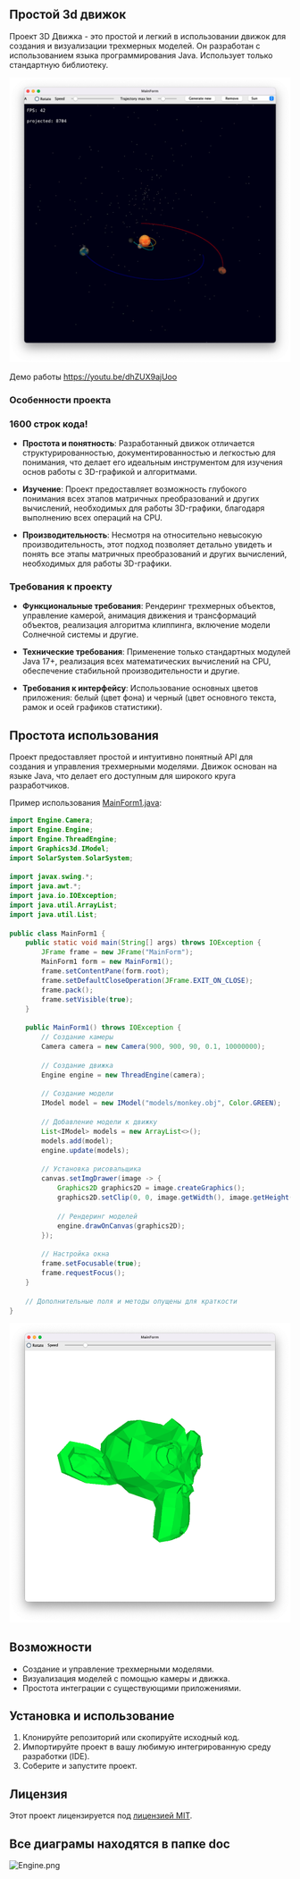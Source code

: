 ## Простой 3d движок

Проект 3D Движка - это простой и легкий в использовании движок для создания и визуализации трехмерных моделей.
Он разработан с использованием языка программирования Java. Использует только стандартную библиотеку.

![Screenshot 2024-06-09 at 22.16.51.png](readme_imgs%2FScreenshot%202024-06-09%20at%2022.16.51.png)

Демо работы https://youtu.be/dhZUX9ajUoo

### Особенности проекта
### 1600 строк кода!
* **Простота и понятность**: Разработанный движок отличается структурированностью, документированностью и легкостью для понимания, что делает его идеальным инструментом для изучения основ работы с 3D-графикой и алгоритмами.

* **Изучение**: Проект предоставляет возможность глубокого понимания всех этапов матричных преобразований и других вычислений, необходимых для работы 3D-графики, благодаря выполнению всех операций на CPU.

* **Производительность**: Несмотря на относительно невысокую производительность, этот подход позволяет детально увидеть и понять все этапы матричных преобразований и других вычислений, необходимых для работы 3D-графики.

### Требования к проекту
* **Функциональные требования**: Рендеринг трехмерных объектов, управление камерой, анимация движения и трансформаций объектов, реализация алгоритма клиппинга, включение модели Солнечной системы и другие.

* **Технические требования**: Применение только стандартных модулей Java 17+, реализация всех математических вычислений на CPU, обеспечение стабильной производительности и другие.

* **Требования к интерфейсу**: Использование основных цветов приложения: белый (цвет фона) и черный (цвет основного текста, рамок и осей графиков статистики).

## Простота использования

Проект предоставляет простой и интуитивно понятный API для создания и управления трехмерными моделями. Движок основан на языке Java, что делает его доступным для широкого круга разработчиков.

Пример использования [MainForm1.java](src%2FMain%2FMainForm1.java):

```java
import Engine.Camera;
import Engine.Engine;
import Engine.ThreadEngine;
import Graphics3d.IModel;
import SolarSystem.SolarSystem;

import javax.swing.*;
import java.awt.*;
import java.io.IOException;
import java.util.ArrayList;
import java.util.List;

public class MainForm1 {
    public static void main(String[] args) throws IOException {
        JFrame frame = new JFrame("MainForm");
        MainForm1 form = new MainForm1();
        frame.setContentPane(form.root);
        frame.setDefaultCloseOperation(JFrame.EXIT_ON_CLOSE);
        frame.pack();
        frame.setVisible(true);
    }

    public MainForm1() throws IOException {
        // Создание камеры
        Camera camera = new Camera(900, 900, 90, 0.1, 10000000);

        // Создание движка
        Engine engine = new ThreadEngine(camera);

        // Создание модели
        IModel model = new IModel("models/monkey.obj", Color.GREEN);

        // Добавление модели к движку
        List<IModel> models = new ArrayList<>();
        models.add(model);
        engine.update(models);

        // Установка рисовальщика
        canvas.setImgDrawer(image -> {
            Graphics2D graphics2D = image.createGraphics();
            graphics2D.setClip(0, 0, image.getWidth(), image.getHeight());

            // Рендеринг моделей
            engine.drawOnCanvas(graphics2D);
        });

        // Настройка окна
        frame.setFocusable(true);
        frame.requestFocus();
    }

    // Дополнительные поля и методы опущены для краткости
}
```

![Screenshot 2024-06-09 at 22.15.58.png](readme_imgs%2FScreenshot%202024-06-09%20at%2022.15.58.png)


## Возможности

- Создание и управление трехмерными моделями.
- Визуализация моделей с помощью камеры и движка.
- Простота интеграции с существующими приложениями.

## Установка и использование

1. Клонируйте репозиторий или скопируйте исходный код.
2. Импортируйте проект в вашу любимую интегрированную среду разработки (IDE).
3. Соберите и запустите проект.

## Лицензия

Этот проект лицензируется под [лицензией MIT](LICENSE).

## Все диаграмы находятся в папке doc
![Engine.png](doc1%2FEngine.png)
